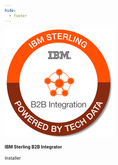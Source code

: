 ```yaml
---
hide:
  - footer
---
```


<script>
  document.title = "AppStore";
</script>

<head>
  <link rel="stylesheet" href="css/card.css">
</head>

<div class="app-grid">
      <div class="app-card">
        <div class="app-card-container">
          <img src="images/IBM_Sterling_B2B_Integration.png" alt="IBM Sterling B2B" />
          <div class="app-card-text">
            <h4>IBM Sterling B2B Integrator</h4>
            <p>Installer</p>
          </div>
        </div>
      </div>
</div>
